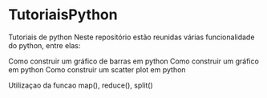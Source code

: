 # TutoriaisPython
Tutoriais de python 
Neste repositório estão reunidas várias funcionalidade do python, entre elas: 

Como construir um gráfico de barras em python 
Como construir um gráfico em python 
Como construir um scatter plot em python 

Utilizaçao da funcao map(), reduce(), split() 

